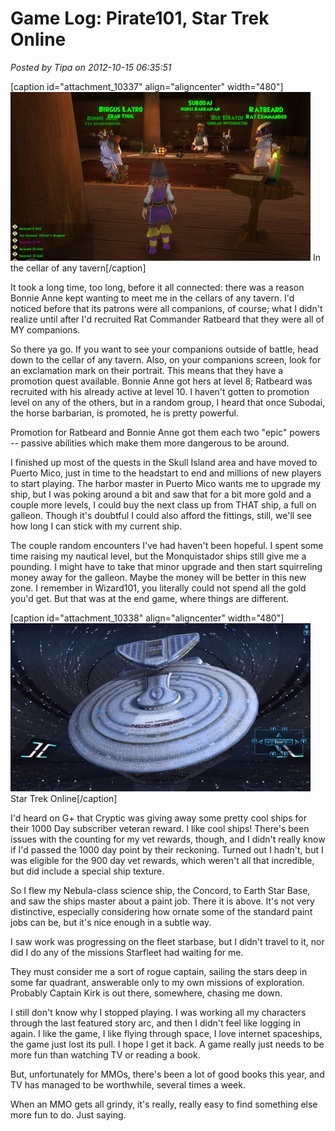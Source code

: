 # Game Log: Pirate101, Star Trek Online

*Posted by Tipa on 2012-10-15 06:35:51*

[caption id="attachment\_10337" align="aligncenter" width="480"][![](../../../uploads/2012/10/Pirate-2012-10-14-13-34-42-60-480x270.jpg "In the cellar of any tavern")](../../../uploads/2012/10/Pirate-2012-10-14-13-34-42-60.jpg) In the cellar of any tavern[/caption]

It took a long time, too long, before it all connected: there was a reason Bonnie Anne kept wanting to meet me in the cellars of any tavern. I'd noticed before that its patrons were all companions, of course; what I didn't realize until after I'd recruited Rat Commander Ratbeard that they were all of MY companions.

So there ya go. If you want to see your companions outside of battle, head down to the cellar of any tavern. Also, on your companions screen, look for an exclamation mark on their portrait. This means that they have a promotion quest available. Bonnie Anne got hers at level 8; Ratbeard was recruited with his already active at level 10. I haven't gotten to promotion level on any of the others, but in a random group, I heard that once Subodai, the horse barbarian, is promoted, he is pretty powerful.

Promotion for Ratbeard and Bonnie Anne got them each two "epic" powers -- passive abilities which make them more dangerous to be around.

I finished up most of the quests in the Skull Island area and have moved to Puerto Mico, just in time to the headstart to end and millions of new players to start playing. The harbor master in Puerto Mico wants me to upgrade my ship, but I was poking around a bit and saw that for a bit more gold and a couple more levels, I could buy the next class up from THAT ship, a full on galleon. Though it's doubtful I could also afford the fittings, still, we'll see how long I can stick with my current ship.

The couple random encounters I've had haven't been hopeful. I spent some time raising my nautical level, but the Monquistador ships still give me a pounding. I might have to take that minor upgrade and then start squirreling money away for the galleon. Maybe the money will be better in this new zone. I remember in Wizard101, you literally could not spend all the gold you'd get. But that was at the end game, where things are different.

[caption id="attachment\_10338" align="aligncenter" width="480"][![](../../../uploads/2012/10/GameClient-2012-10-14-07-54-26-97-480x269.jpg "Star Trek Online")](../../../uploads/2012/10/GameClient-2012-10-14-07-54-26-97.jpg) Star Trek Online[/caption]

I'd heard on G+ that Cryptic was giving away some pretty cool ships for their 1000 Day subscriber veteran reward. I like cool ships! There's been issues with the counting for my vet rewards, though, and I didn't really know if I'd passed the 1000 day point by their reckoning. Turned out I hadn't, but I was eligible for the 900 day vet rewards, which weren't all that incredible, but did include a special ship texture.

So I flew my Nebula-class science ship, the Concord, to Earth Star Base, and saw the ships master about a paint job. There it is above. It's not very distinctive, especially considering how ornate some of the standard paint jobs can be, but it's nice enough in a subtle way.

I saw work was progressing on the fleet starbase, but I didn't travel to it, nor did I do any of the missions Starfleet had waiting for me.

They must consider me a sort of rogue captain, sailing the stars deep in some far quadrant, answerable only to my own missions of exploration. Probably Captain Kirk is out there, somewhere, chasing me down.

I still don't know why I stopped playing. I was working all my characters through the last featured story arc, and then I didn't feel like logging in again. I like the game, I like flying through space, I love internet spaceships, the game just lost its pull. I hope I get it back. A game really just needs to be more fun than watching TV or reading a book.

But, unfortunately for MMOs, there's been a lot of good books this year, and TV has managed to be worthwhile, several times a week.

When an MMO gets all grindy, it's really, really easy to find something else more fun to do. Just saying.
